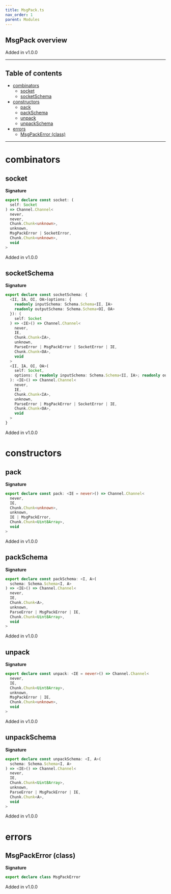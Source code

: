 ```yaml
---
title: MsgPack.ts
nav_order: 1
parent: Modules
---
```


## MsgPack overview

Added in v1.0.0

---

<h2 class="text-delta">Table of contents</h2>

- [combinators](#combinators)
  - [socket](#socket)
  - [socketSchema](#socketschema)
- [constructors](#constructors)
  - [pack](#pack)
  - [packSchema](#packschema)
  - [unpack](#unpack)
  - [unpackSchema](#unpackschema)
- [errors](#errors)
  - [MsgPackError (class)](#msgpackerror-class)

---

# combinators

## socket

**Signature**

```ts
export declare const socket: (
  self: Socket
) => Channel.Channel<
  never,
  never,
  Chunk.Chunk<unknown>,
  unknown,
  MsgPackError | SocketError,
  Chunk.Chunk<unknown>,
  void
>
```

Added in v1.0.0

## socketSchema

**Signature**

```ts
export declare const socketSchema: {
  <II, IA, OI, OA>(options: {
    readonly inputSchema: Schema.Schema<II, IA>
    readonly outputSchema: Schema.Schema<OI, OA>
  }): (
    self: Socket
  ) => <IE>() => Channel.Channel<
    never,
    IE,
    Chunk.Chunk<IA>,
    unknown,
    ParseError | MsgPackError | SocketError | IE,
    Chunk.Chunk<OA>,
    void
  >
  <II, IA, OI, OA>(
    self: Socket,
    options: { readonly inputSchema: Schema.Schema<II, IA>; readonly outputSchema: Schema.Schema<OI, OA> }
  ): <IE>() => Channel.Channel<
    never,
    IE,
    Chunk.Chunk<IA>,
    unknown,
    ParseError | MsgPackError | SocketError | IE,
    Chunk.Chunk<OA>,
    void
  >
}
```

Added in v1.0.0

# constructors

## pack

**Signature**

```ts
export declare const pack: <IE = never>() => Channel.Channel<
  never,
  IE,
  Chunk.Chunk<unknown>,
  unknown,
  IE | MsgPackError,
  Chunk.Chunk<Uint8Array>,
  void
>
```

Added in v1.0.0

## packSchema

**Signature**

```ts
export declare const packSchema: <I, A>(
  schema: Schema.Schema<I, A>
) => <IE>() => Channel.Channel<
  never,
  IE,
  Chunk.Chunk<A>,
  unknown,
  ParseError | MsgPackError | IE,
  Chunk.Chunk<Uint8Array>,
  void
>
```

Added in v1.0.0

## unpack

**Signature**

```ts
export declare const unpack: <IE = never>() => Channel.Channel<
  never,
  IE,
  Chunk.Chunk<Uint8Array>,
  unknown,
  MsgPackError | IE,
  Chunk.Chunk<unknown>,
  void
>
```

Added in v1.0.0

## unpackSchema

**Signature**

```ts
export declare const unpackSchema: <I, A>(
  schema: Schema.Schema<I, A>
) => <IE>() => Channel.Channel<
  never,
  IE,
  Chunk.Chunk<Uint8Array>,
  unknown,
  ParseError | MsgPackError | IE,
  Chunk.Chunk<A>,
  void
>
```

Added in v1.0.0

# errors

## MsgPackError (class)

**Signature**

```ts
export declare class MsgPackError
```

Added in v1.0.0
